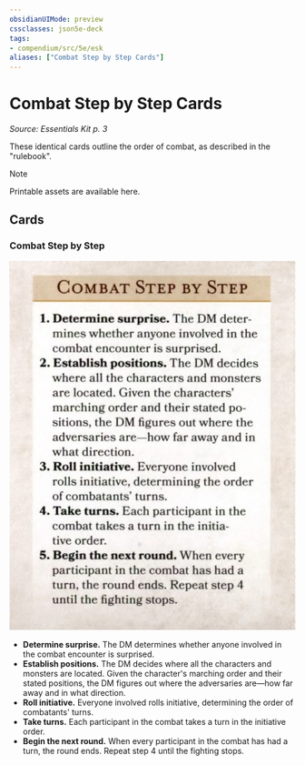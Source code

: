 ```yaml
---
obsidianUIMode: preview
cssclasses: json5e-deck
tags:
- compendium/src/5e/esk
aliases: ["Combat Step by Step Cards"]
---
```

# Combat Step by Step Cards
*Source: Essentials Kit p. 3*  

These identical cards outline the order of combat, as described in the "rulebook".

> [!note]
> Printable assets are available here.

## Cards

### Combat Step by Step
![](z_compendium/decks/img/combatfront.webp#card)
- **Determine surprise.** The DM determines whether anyone involved in the combat encounter is surprised.  
- **Establish positions.** The DM decides where all the characters and monsters are located. Given the character's marching order and their stated positions, the DM figures out where the adversaries are—how far away and in what direction.  
- **Roll initiative.** Everyone involved rolls initiative, determining the order of combatants' turns.  
- **Take turns.** Each participant in the combat takes a turn in the initiative order.  
- **Begin the next round.** When every participant in the combat has had a turn, the round ends. Repeat step 4 until the fighting stops.